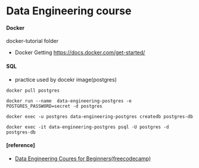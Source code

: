 # Data Engineering course


#### Docker
docker-tutorial folder

- Docker Getting 
https://docs.docker.com/get-started/


#### SQL
- practice used by docekr image(postgres)
```
docker pull postgres

docker run --name  data-engineering-postgres -e POSTGRES_PASSWORD=secret -d postgres

docker exec -u postgres data-engineering-postgres createdb postgres-db

docker exec -it data-engineering-postgres psql -U postgres -d postgres-db
```



#### [reference]

- [Data Engineering Coures for Beginners(freecodecamp)](https://www.youtube.com/watch?v=PHsC_t0j1dU&t=15s)

